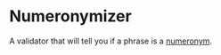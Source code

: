# Numeronymizer
A validator that will tell you if a phrase is a [numeronym](https://en.wikipedia.org/wiki/Numeronym).
